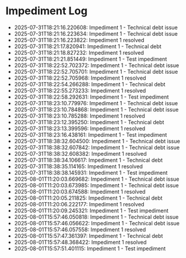 # Impediment Log

- 2025-07-31T18:21:16.220608: Impediment 1 - Technical debt issue
- 2025-07-31T18:21:16.223634: Impediment 1 - Technical debt issue
- 2025-07-31T18:21:16.223822: Impediment 1 resolved
- 2025-07-31T18:21:17.820941: Impediment 1 - Technical debt
- 2025-07-31T18:21:18.827232: Impediment 1 resolved
- 2025-07-31T18:21:21.851449: Impediment 1 - Test impediment
- 2025-07-31T18:22:52.702372: Impediment 1 - Technical debt issue
- 2025-07-31T18:22:52.705701: Impediment 1 - Technical debt issue
- 2025-07-31T18:22:52.705968: Impediment 1 resolved
- 2025-07-31T18:22:54.266288: Impediment 1 - Technical debt
- 2025-07-31T18:22:55.273233: Impediment 1 resolved
- 2025-07-31T18:22:58.292631: Impediment 1 - Test impediment
- 2025-07-31T18:23:10.779976: Impediment 1 - Technical debt issue
- 2025-07-31T18:23:10.784868: Impediment 1 - Technical debt issue
- 2025-07-31T18:23:10.785288: Impediment 1 resolved
- 2025-07-31T18:23:12.395250: Impediment 1 - Technical debt
- 2025-07-31T18:23:13.399596: Impediment 1 resolved
- 2025-07-31T18:23:16.438161: Impediment 1 - Test impediment
- 2025-07-31T18:38:32.604500: Impediment 1 - Technical debt issue
- 2025-07-31T18:38:32.607842: Impediment 1 - Technical debt issue
- 2025-07-31T18:38:32.608382: Impediment 1 resolved
- 2025-07-31T18:38:34.106617: Impediment 1 - Technical debt
- 2025-07-31T18:38:35.114165: Impediment 1 resolved
- 2025-07-31T18:38:38.145931: Impediment 1 - Test impediment
- 2025-08-01T11:20:03.669682: Impediment 1 - Technical debt issue
- 2025-08-01T11:20:03.673985: Impediment 1 - Technical debt issue
- 2025-08-01T11:20:03.674588: Impediment 1 resolved
- 2025-08-01T11:20:05.211825: Impediment 1 - Technical debt
- 2025-08-01T11:20:06.222177: Impediment 1 resolved
- 2025-08-01T11:20:09.245321: Impediment 1 - Test impediment
- 2025-08-01T15:57:46.050818: Impediment 1 - Technical debt issue
- 2025-08-01T15:57:46.056622: Impediment 1 - Technical debt issue
- 2025-08-01T15:57:46.057558: Impediment 1 resolved
- 2025-08-01T15:57:47.361397: Impediment 1 - Technical debt
- 2025-08-01T15:57:48.368422: Impediment 1 resolved
- 2025-08-01T15:57:51.401115: Impediment 1 - Test impediment
